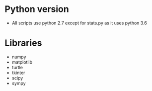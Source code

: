 # Python version
* All scripts use python 2.7 except for stats.py as it uses python 3.6
# Libraries
* numpy
* matplotlib
* turtle
* tkinter
* scipy
* sympy


